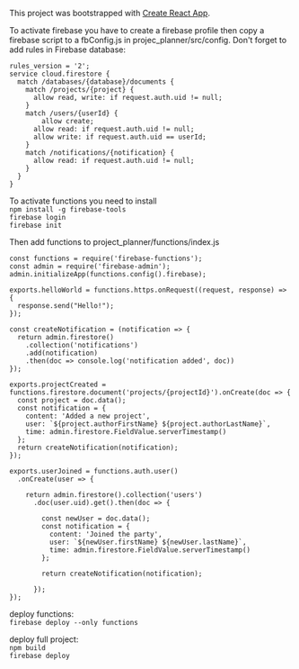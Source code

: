 This project was bootstrapped with [Create React App](https://github.com/facebook/create-react-app).

To activate firebase you have to create a firebase profile then copy a firebase script to a fbConfig.js in projec_planner/src/config. Don't forget to add rules in Firebase database:
```
rules_version = '2';
service cloud.firestore {
  match /databases/{database}/documents {
    match /projects/{project} {
      allow read, write: if request.auth.uid != null;
    }
    match /users/{userId} {
    	allow create;
      allow read: if request.auth.uid != null;
      allow write: if request.auth.uid == userId;
    }
    match /notifications/{notification} {
      allow read: if request.auth.uid != null;
    }
  }
}
```

To activate functions you need to install   
`npm install -g firebase-tools`  
`firebase login`  
`firebase init`  

Then add functions to project_planner/functions/index.js

```
const functions = require('firebase-functions');
const admin = require('firebase-admin');
admin.initializeApp(functions.config().firebase);

exports.helloWorld = functions.https.onRequest((request, response) => {
  response.send("Hello!");
});

const createNotification = (notification => {
  return admin.firestore()
    .collection('notifications')
    .add(notification)
    .then(doc => console.log('notification added', doc))
});

exports.projectCreated = functions.firestore.document('projects/{projectId}').onCreate(doc => {
  const project = doc.data();
  const notification = {
    content: 'Added a new project',
    user: `${project.authorFirstName} ${project.authorLastName}`,
    time: admin.firestore.FieldValue.serverTimestamp()
  };
  return createNotification(notification);
});

exports.userJoined = functions.auth.user()
  .onCreate(user => {

    return admin.firestore().collection('users')
      .doc(user.uid).get().then(doc => {

        const newUser = doc.data();
        const notification = {
          content: 'Joined the party',
          user: `${newUser.firstName} ${newUser.lastName}`,
          time: admin.firestore.FieldValue.serverTimestamp()
        };

        return createNotification(notification);

      });
});

```

deploy functions:  
`firebase deploy --only functions`

deploy full project:  
`npm build`  
`firebase deploy`
